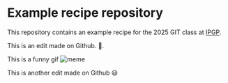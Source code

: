 # Example recipe repository

This repository contains an example recipe for the 2025 GIT class at [IPGP](https://www.ipgp.fr/en/).

This is an edit made on Github. 🚀.

This is a funny gif ![meme](https://media1.giphy.com/media/l3q2K5jinAlChoCLS/giphy.gif?cid=6c09b952un7dmtdkwjzhpvircr89c2i75587pnkwkn7cr4oj&ep=v1_gifs_search&rid=giphy.gif&ct=g)

This is another edit made on Github 😃
